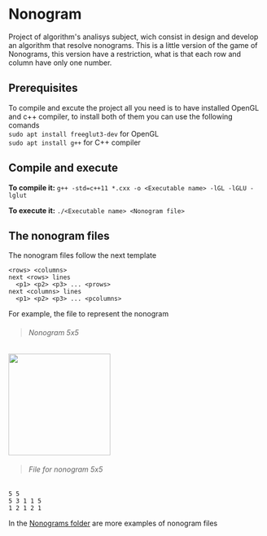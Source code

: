 # Nonogram
Project of algorithm's analisys subject, wich consist in design and develop an algorithm that resolve nonograms. This is a little version of the game of Nonograms, this version have a restriction, what is that each row and column have only one number.

## Prerequisites

To compile and excute the project all you need is to have installed OpenGL and c++ compiler, to install both of them you can use the following comands<br>
`sudo apt install freeglut3-dev` for OpenGL<br>
`sudo apt install g++` for C++ compiler

## Compile and execute

**To compile it:** `g++ -std=c++11 *.cxx -o <Executable name> -lGL -lGLU -lglut`

**To execute it:** `./<Executable name> <Nonogram file>`

## The nonogram files

The nonogram files follow the next template

```
<rows> <columns>
next <rows> lines
  <p1> <p2> <p3> ... <prows>
next <columns> lines
  <p1> <p2> <p3> ... <pcolumns>
```
For example, the file to represent the nonogram

> ###### Nonogram 5x5
<img src="https://github.com/juanmsl/Nonogram/blob/master/Images/5x5.png" width="200px">

> ###### File for nonogram 5x5
```
5 5
5 3 1 1 5
1 2 1 2 1
```
In the [Nonograms folder](https://github.com/juanmsl/Nonogram/tree/master/Nonograms) are more examples of nonogram files
